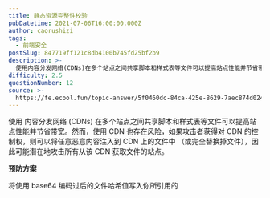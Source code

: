```yaml
---
title: 静态资源完整性校验
pubDatetime: 2021-07-06T16:00:00.000Z
author: caorushizi
tags:
  - 前端安全
postSlug: 847719ff121c8db4100b745fd25bf2b9
description: >-
  使用内容分发网络(CDNs)在多个站点之间共享脚本和样式表等文件可以提高站点性能并节省带宽。然而，使用CDN也存在风险，如果攻击者获得对CDN的控制权，则可以将任意恶意内容注入到CDN上的文件中（或完
difficulty: 2.5
questionNumber: 12
source: >-
  https://fe.ecool.fun/topic-answer/5f0460dc-84ca-425e-8629-7aec874d024c?orderBy=updateTime&order=desc&tagId=21
---
```


使用 内容分发网络 (CDNs) 在多个站点之间共享脚本和样式表等文件可以提高站点性能并节省带宽。然而，使用 CDN 也存在风险，如果攻击者获得对 CDN 的控制权，则可以将任意恶意内容注入到 CDN 上的文件中 （或完全替换掉文件），因此可能潜在地攻击所有从该 CDN 获取文件的站点。

**预防方案**

将使用 base64 编码过后的文件哈希值写入你所引用的 <script> 或 标签的 integrity 属性值中即可启用子资源完整性能。
